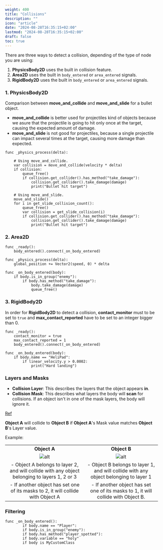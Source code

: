 ```yaml
---
weight: 400
title: "Collisions"
description: ""
icon: "article"
date: "2024-08-28T16:35:15+02:00"
lastmod: "2024-08-28T16:35:15+02:00"
draft: false
toc: true
---
```


There are three ways to detect a collision, depending of the type of node you are using:

1. **PhysicsBody2D** uses the built in collision feature.
2. **Area2D** uses the built in `body_entered` or `area_entered` signals.
3. **RigidBody2D** uses the built in `body_entered` or `area_entered` signals.

### 1. PhysicsBody2D

Comparison between **move_and_collide** and **move_and_slide** for a bullet object.

- **move_and_collide** is better used for projectiles kind of objects because we asure that the projectile is going to hit only once at the target, causing the expected amount of damage.
- **move_and_slide** is not good for projectiles, because a single projectile can impact several times at the target, causing more damage than expected.

```gdscript
func _physics_process(delta):

	# Using move_and_collide.
	var collision = move_and_collide(velocity * delta)
	if collision:
		queue_free()
		if collision.get_collider().has_method("take_damage"):
			collision.get_collider().take_damage(damage)
			print("Bullet hit target")

	# Using move_and_slide.
	move_and_slide()
	for i in get_slide_collision_count():
		queue_free()
		var collision = get_slide_collision(i)
		if collision.get_collider().has_method("take_damage"):
			collision.get_collider().take_damage(damage)
			print("Bullet hit target")
```

### 2. Area2D
```gdscript
func _ready():
	body_entered().connect(_on_body_entered)

func _physics_process(delta):
	global_position += Vector2(speed, 0) * delta

func _on_body_entered(body):
	if body.is_in_group("enemy"):
		if body.has_method("take_damage"):
			body.take_damage(damage)
			queue_free()
```

### 3. RigidBody2D

In order for **RigidBody2D** to detect a collision, **contact_monitor** must to be set to `true` and **max_contact_reported** have to be set to an integer bigger than 0.

```gdscript
func _ready():
	contact_monitor = true
	max_contact_reported = 1
	body_entered().connect(_on_body_entered)

func _on_body_entered(body):
	if body.name == "HeliPad":
		if linear_velocity.y > 0.0002:
			print("Hard landing")
```

### Layers and Masks

- **Collision Layer**: This describes the layers that the object appears **in**.
- **Collision Mask**: This describes what layers the body will **scan** for collisions. If an object isn't in one of the mask layers, the body will ignore it.

[Ref](https://docs.godotengine.org/en/stable/tutorials/physics/physics_introduction.html#collision-layers-and-masks)

**Object A** will collide to **Object B** if **Object A**'s Mask value matches **Object B**'s Layer value.

Example:

| | |
|:-:|:-:|
| **Object A** | **Object B** |
| ![alt](/images/objectA.jpg) | ![alt](/images/objectB.jpg) |
| - Object A belongs to layer 2, and will collide with any object belonging to layers 1, 2 or 3 | - Object B belongs to layer 1, and will collide with any object belonging to layer 1 |
| - If another object has set one of its masks to 2, it will collide with Object A | - If another object has set one of its masks to 1, it will collide with Object B.


### Filtering

```gdscript
func _on_body_entered():
		if body.name == "Player":
		if body.is_in_group("enemy"):
		if body.has_method("player_spotted"):
		if body.variable == "holy"
		if body is MyCustomClass
```
